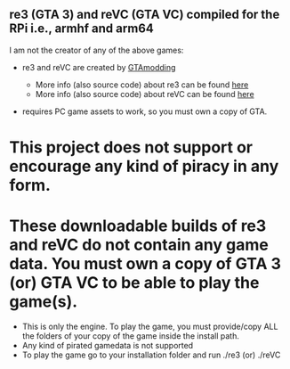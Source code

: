 ## re3 (GTA 3) and reVC (GTA VC) compiled for the RPi i.e., armhf and arm64


I am not the creator of any of the above games:
  - re3 and reVC are created by [GTAmodding](https://github.com/GTAmodding)
    - More info (also source code) about re3 can be found [here](https://github.com/GTAmodding/re3/tree/master/)
    - More info (also source code) about reVC can be found [here](https://github.com/GTAmodding/re3/tree/miami/)
  
  - requires PC game assets to work, so you must own a copy of GTA.
  
  
  
# This project does not support or encourage any kind of piracy in any form.
  
  
  
# These downloadable builds of re3 and reVC do not contain any game data. You must own a copy of GTA 3 (or) GTA VC to be able to play the game(s).
  
  
  - This is only the engine. To play the game, you must provide/copy ALL the folders of your copy of the game inside the install path.
  - Any kind of pirated gamedata is not supported
  - To play the game go to your installation folder and run ./re3 (or) ./reVC
